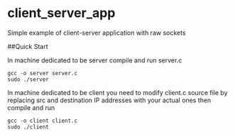 # client_server_app
Simple example of client-server application with raw sockets

##Quick Start

In machine dedicated to be server compile and run server.c 
```
gcc -o server server.c
sudo ./server
```
In machine dedicated to be client you need to modify client.c source file by replacing src and destination IP addresses with your actual ones then compile and run
```
gcc -o client client.c
sudo ./client
```
